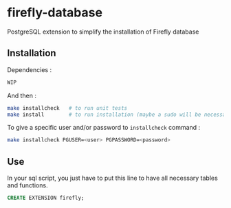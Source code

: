 # firefly-database
PostgreSQL extension to simplify the installation of Firefly database

## Installation
Dependencies : 
```bash
WIP
```

And then :
```bash
make installcheck   # to run unit tests
make install        # to run installation (maybe a sudo will be necessary
```

To give a specific user and/or password to `installcheck` command : 
```bash
make installcheck PGUSER=<user> PGPASSWORD=<password>
```

## Use
In your sql script, you just have to put this line to have all necessary tables and functions.

```sql
CREATE EXTENSION firefly;
```
